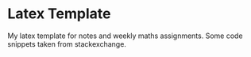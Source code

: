 # Latex Template
My latex template for notes and weekly maths assignments.
Some code snippets taken from stackexchange.
 
